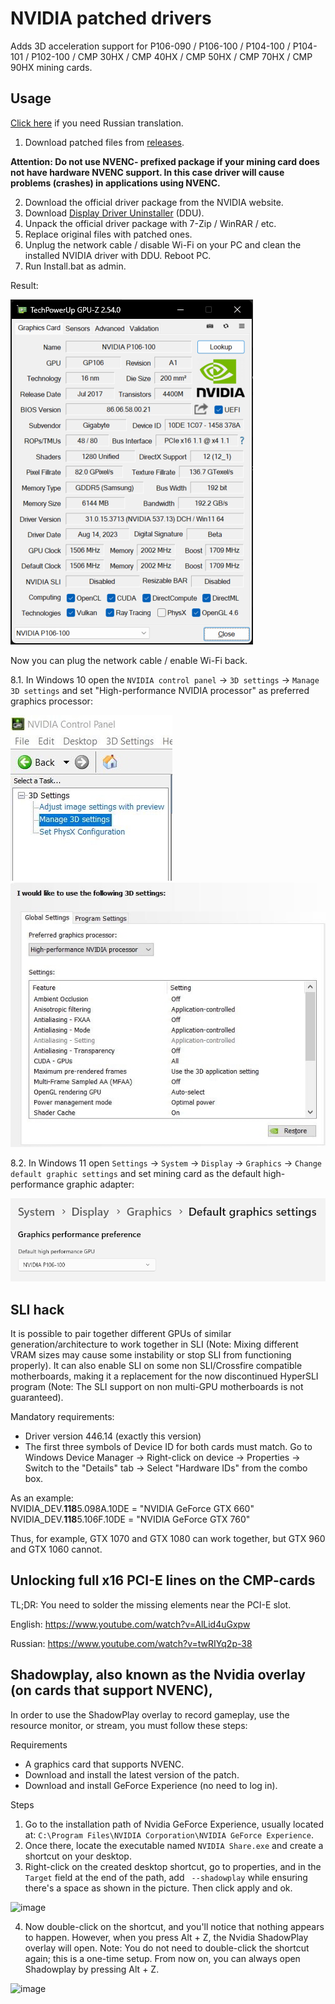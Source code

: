 # NVIDIA patched drivers

Adds 3D acceleration support for P106-090 / P106-100 / P104-100 / P104-101 / P102-100 / CMP 30HX / CMP 40HX / CMP 50HX / CMP 70HX / CMP 90HX mining cards.

## Usage
[Click here](https://mysku.club/blog/taobao/70663.html) if you need Russian translation.

1. Download patched files from [releases](https://github.com/dartraiden/NVIDIA-patcher/releases).

**Attention: Do not use NVENC- prefixed package if your mining card does not have hardware NVENC support. In this case driver will cause problems (crashes) in applications using NVENC.**

2. Download the official driver package from the NVIDIA website.
3. Download [Display Driver Uninstaller](https://www.wagnardsoft.com/display-driver-uninstaller-ddu-) (DDU).
4. Unpack the official driver package with 7-Zip / WinRAR / etc.
5. Replace original files with patched ones.
6. Unplug the network cable / disable Wi-Fi on your PC and clean the installed NVIDIA driver with DDU. Reboot PC.
7. Run Install.bat as admin.

Result:

![Screenshot of GPU-Z window](gpu-z.png)

Now you can plug the network cable / enable Wi-Fi back.

8.1. In Windows 10 open the `NVIDIA control panel` → `3D settings` → `Manage 3D settings` and set "High-performance NVIDIA processor" as preferred graphics processor:

![Screenshot of NVIDIA control panel](NVIDIA%20Manage%203D%20Settings.jpg) ![Screenshot of "High-performance NVIDIA processor" option](High%20Performance%20NVIDIA%20Processor.jpg)

8.2. In Windows 11 open `Settings` → `System` → `Display` → `Graphics` → `Change default graphic settings` and set mining card as the default high-performance graphic adapter:

![Screenshot of "Default High-performance GPU" option](Windows%20Default%20High-performance%20GPU.png)

## SLI hack
It is possible to pair together different GPUs of similar generation/architecture to work together in SLI (Note: Mixing different VRAM sizes may cause some instability or stop SLI from functioning properly). It can also enable SLI on some non SLI/Crossfire compatible motherboards, making it a replacement for the now discontinued HyperSLI program (Note: The SLI support on non multi-GPU motherboards is not guaranteed).

Mandatory requirements:
* Driver version 446.14 (exactly this version)
* The first three symbols of Device ID for both cards must match. Go to Windows Device Manager → Right-click on device → Properties → Switch to the "Details" tab →  Select "Hardware IDs" from the combo box.

As an example:  
NVIDIA_DEV.**118**5.098A.10DE = "NVIDIA GeForce GTX 660"  
NVIDIA_DEV.**118**5.106F.10DE = "NVIDIA GeForce GTX 760"

Thus, for example, GTX 1070 and GTX 1080 can work together, but GTX 960 and GTX 1060 cannot.

## Unlocking full x16 PCI-E lines on the CMP-cards
TL;DR: You need to solder the missing elements near the PCI-E slot.

English:
https://www.youtube.com/watch?v=AlLid4uGxpw

Russian:
https://www.youtube.com/watch?v=twRIYq2p-38

## Shadowplay, also known as the Nvidia overlay (on cards that support NVENC),
In order to use the ShadowPlay overlay to record gameplay, use the resource monitor, or stream, you must follow these steps:

Requirements
* A graphics card that supports NVENC.
* Download and install the latest version of the patch.
* Download and install GeForce Experience (no need to log in).

Steps
1. Go to the installation path of Nvidia GeForce Experience, usually located at: `C:\Program Files\NVIDIA Corporation\NVIDIA GeForce Experience`.
2. Once there, locate the executable named `NVIDIA Share.exe` and create a shortcut on your desktop.
3. Right-click on the created desktop shortcut, go to properties, and in the `Target` field at the end of the path, add ` --shadowplay` while ensuring there's a space as shown in the picture. Then click apply and ok.

![image](https://github.com/dartraiden/NVIDIA-patcher/assets/19232315/1c9ce99b-ae8e-4694-8064-aa023455d2fc)

4. Now double-click on the shortcut, and you'll notice that nothing appears to happen. However, when you press Alt + Z, the Nvidia ShadowPlay overlay will open.
Note: You do not need to double-click the shortcut again; this is a one-time setup. From now on, you can always open Shadowplay by pressing Alt + Z.

![image](https://github.com/dartraiden/NVIDIA-patcher/assets/19232315/e64dfcb1-9300-471c-89fa-7d3b768919c6)
